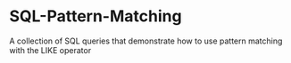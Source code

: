 # SQL-Pattern-Matching
A collection of SQL queries that demonstrate how to use pattern matching with the LIKE operator
